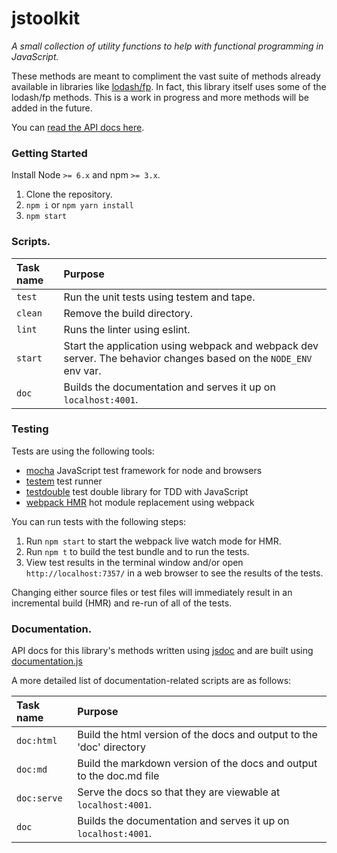 # jstoolkit

*A small collection of utility functions to help with functional programming in JavaScript.*

These methods are meant to compliment the vast suite of methods already available in libraries like [lodash/fp](https://github.com/lodash/lodash/wiki/FP-Guide). In fact, this library itself uses some of the lodash/fp methods. This is a work in progress and more methods will be added in the future.

You can [read the API docs here](doc.md).

### Getting Started

Install Node `>= 6.x` and npm `>= 3.x`.

1. Clone the repository.
2. `npm i` or `npm yarn install`
3. `npm start`

### Scripts.

| Task name | Purpose |
| :--- | :--- |
| `test` | Run the unit tests using testem and tape. |
| `clean` | Remove the build directory. |
| `lint` | Runs the linter using eslint. |
| `start` | Start the application using webpack and webpack dev server. The behavior changes based on the `NODE_ENV` env var. |
| `doc` | Builds the documentation and serves it up on `localhost:4001`. |

### Testing

Tests are using the following tools:
* [mocha](https://mochajs.org/) JavaScript test framework for node and browsers
* [testem](https://github.com/testem/testem) test runner
* [testdouble](https://github.com/testdouble/testdouble.js) test double library for TDD with JavaScript
* [webpack HMR](https://webpack.github.io/docs/hot-module-replacement.html) hot module replacement using webpack

You can run tests with the following steps:

1. Run `npm start` to start the webpack live watch mode for HMR.
2. Run `npm t` to build the test bundle and to run the tests.
3. View test results in the terminal window and/or open `http://localhost:7357/` in a web browser to see the results of the tests.

Changing either source files or test files will immediately result in an incremental build (HMR) and re-run of all of the tests.


### Documentation.

API docs for this library's methods written using [jsdoc](http://usejsdoc.org/) and are built using [documentation.js](http://documentation.js.org/)

A more detailed list of documentation-related scripts are as follows:

| Task name | Purpose |
| :--- | :--- |
| `doc:html` | Build the html version of the docs and output to the 'doc' directory |
| `doc:md` | Build the markdown version of the docs and output to the doc.md file |
| `doc:serve` | Serve the docs so that they are viewable at `localhost:4001`. |
| `doc` | Builds the documentation and serves it up on `localhost:4001`. |
